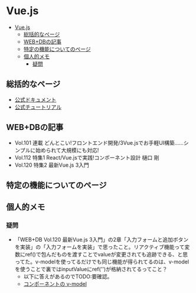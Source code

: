 # Vue.js

- [Vue.js](#vuejs)
  - [総括的なページ](#総括的なページ)
  - [WEB+DBの記事](#webdbの記事)
  - [特定の機能についてのページ](#特定の機能についてのページ)
  - [個人的メモ](#個人的メモ)
    - [疑問](#疑問)

## 総括的なページ

- [公式ドキュメント](https://ja.vuejs.org/guide/introduction.html)
- [公式チュートリアル](https://ja.vuejs.org/tutorial/#step-1)

## WEB+DBの記事

- Vol.101 連載 どんとこい!フロントエンド開発/3Vue.jsでお手軽UI構築......シンプルに始められて大規模にも対応!
- Vol.112 特集1 React/Vue.jsで実践!コンポーネント設計 樋口 剛
- Vol.120 特集2 最新Vue.js 3入門

## 特定の機能についてのページ

## 個人的メモ

### 疑問

- 「WEB+DB Vol.120 最新Vue.js 3入門」の2章「入力フォームと追加ボタンを実装」の「入力フォームを実装」で思ったこと。リアクティブ機能って変数にref()で包んだものを渡すことでvalueが変更されても追跡できる、と思ってた。v-modelを使ってるだけでも同じ機能が得られてるのは、v-modelを使うことで裏ではinputValueにref('')が格納されてるってこと？
  - 以下に答えがあるのでTODO:要確認。
  - [コンポーネントの v-model](https://ja.vuejs.org/guide/components/v-model.html)
